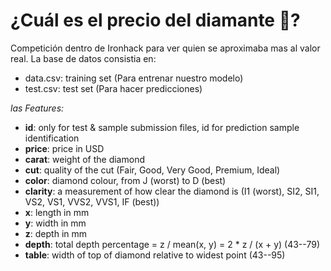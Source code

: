 # ¿Cuál es el precio del diamante 💎?
Competición dentro de Ironhack para ver quien se aproximaba mas al valor real. La base de datos consistia en:
- data.csv: training set (Para entrenar nuestro modelo)
- test.csv: test set (Para hacer predicciones)

_las Features:_

* **id**: only for test & sample submission files, id for prediction sample identification
* **price**: price in USD
* **carat**: weight of the diamond
* **cut**: quality of the cut (Fair, Good, Very Good, Premium, Ideal)
* **color**: diamond colour, from J (worst) to D (best)
* **clarity**: a measurement of how clear the diamond is (I1 (worst), SI2, SI1, VS2, VS1, VVS2, VVS1, IF (best))
* **x**: length in mm
* **y**: width in mm
* **z**: depth in mm
* **depth**: total depth percentage = z / mean(x, y) = 2 * z / (x + y) (43--79)
* **table**: width of top of diamond relative to widest point (43--95)
